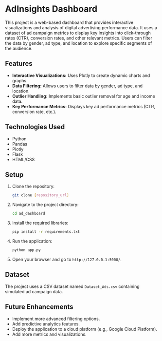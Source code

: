 # AdInsights Dashboard

This project is a web-based dashboard that provides interactive visualizations and analysis of digital advertising performance data. It uses a dataset of ad campaign metrics to display key insights into click-through rates (CTR), conversion rates, and other relevant metrics. Users can filter the data by gender, ad type, and location to explore specific segments of the audience.

## Features

* **Interactive Visualizations:** Uses Plotly to create dynamic charts and graphs.
* **Data Filtering:** Allows users to filter data by gender, ad type, and location.
* **Outlier Handling:** Implements basic outlier removal for age and income data.
* **Key Performance Metrics:** Displays key ad performance metrics (CTR, conversion rate, etc.).

## Technologies Used

* Python
* Pandas
* Plotly
* Flask
* HTML/CSS

## Setup

1.  Clone the repository:

    ```bash
    git clone [repository_url]
    ```

2.  Navigate to the project directory:

    ```bash
    cd ad_dashboard
    ```

3.  Install the required libraries:

    ```bash
    pip install -r requirements.txt
    ```

4.  Run the application:

    ```bash
    python app.py
    ```

5.  Open your browser and go to `http://127.0.0.1:5000/`.

## Dataset

The project uses a CSV dataset named `Dataset_Ads.csv` containing simulated ad campaign data.

## Future Enhancements

* Implement more advanced filtering options.
* Add predictive analytics features.
* Deploy the application to a cloud platform (e.g., Google Cloud Platform).
* Add more metrics and visualizations.
